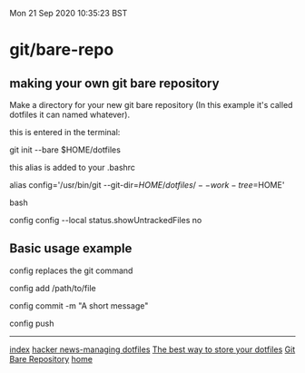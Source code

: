 Mon 21 Sep 2020 10:35:23 BST

# git/bare-repo

## making your own git bare repository

Make a directory for your new git bare repository (In this example it's called dotfiles it can named whatever).

this is entered in the terminal:

git init --bare $HOME/dotfiles

this alias is added to your .bashrc

alias config='/usr/bin/git --git-dir=$HOME/dotfiles/ --work-tree=$HOME' 

bash

config config --local status.showUntrackedFiles no

## Basic usage example

config replaces the git command

config add /path/to/file

config commit -m "A short message"

config push
___
[index](./index-file.md)
[hacker news-managing dotfiles](https://news.ycombinator.com/item?id=11070797) 
[The best way to store your dotfiles](https://www.atlassian.com/git/tutorials/dotfiles)
[Git Bare Repository](https://youtu.be/tBoLDpTWVOM)
[home](./home.md) 

